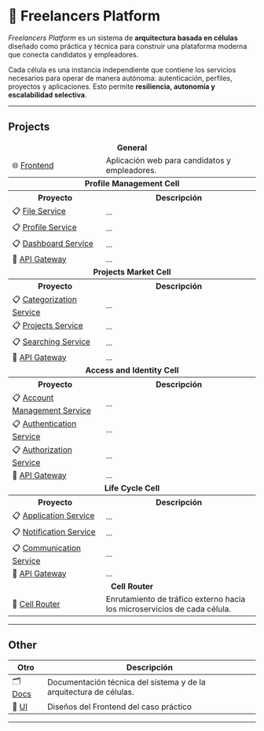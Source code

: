 # 💼 Freelancers Platform

_Freelancers Platform_ es un sistema de **arquitectura basada en células** diseñado como práctica y técnica para construir una plataforma moderna que conecta candidatos y empleadores.  

Cada célula es una instancia independiente que contiene los servicios necesarios para operar de manera autónoma: autenticación, perfiles, proyectos y aplicaciones. Esto permite **resiliencia, autonomía y escalabilidad selectiva**.  

---

## Projects

<table>
  <thead>
    <tr>
      <td colspan="2" align="center"><b>General</b></td>
    </tr>
    <tr>
      <td>🌐 <a href="https://github.com/Team-DAS/Frontend">Frontend</a></td>
      <td>Aplicación web para candidatos y empleadores.</td>
    </tr>
  </thead>
  <tbody>
    <tr>
      <td colspan="2" align="center"><b>Profile Management Cell</b></td>
    </tr>
    <tr>
      <th>Proyecto</th>
      <th>Descripción</th>
    </tr>
    <tr>
      <td>📋 <a href="#">File Service</a></td>
      <td>...</td>
    </tr>
    <tr>
      <td>📋 <a href="#">Profile Service</a></td>
      <td>...</td>
    </tr>
    <tr>
      <td>📋 <a href="#">Dashboard Service</a></td>
      <td>...</td>
    </tr>
    <tr>
      <td>🧰 <a href="#">API Gateway</a></td>
      <td>...</td>
    </tr>
    <tr>
      <td colspan="2" align="center"><b>Projects Market Cell</b></td>
    </tr>
    <tr>
      <th>Proyecto</th>
      <th>Descripción</th>
    </tr>
    <tr>
      <td>📋 <a href="#">Categorization Service</a></td>
      <td>...</td>
    </tr>
    <tr>
      <td>📋 <a href="#">Projects Service</a></td>
      <td>...</td>
    </tr>
    <tr>
      <td>📋 <a href="#">Searching Service</a></td>
      <td>...</td>
    </tr>
    <tr>
      <td>🧰 <a href="#">API Gateway</a></td>
      <td>...</td>
    </tr>
    <tr>
      <td colspan="2" align="center"><b>Access and Identity Cell</b></td>
    </tr>
    <tr>
      <th>Proyecto</th>
      <th>Descripción</th>
    </tr>
    <tr>
      <td>📋 <a href="https://github.com/Team-DAS/account-service">Account Management Service</a></td>
      <td>...</td>
    </tr>
    <tr>
      <td>📋 <a href="https://github.com/Team-DAS/Authz-service">Authentication Service</a></td>
      <td>...</td>
    </tr>
    <tr>
      <td>📋 <a href="https://github.com/Team-DAS/Authz-service">Authorization Service</a></td>
      <td>...</td>
    </tr>
    <tr>
      <td>🧰 <a href="https://github.com/Team-DAS/Authz-service">API Gateway</a></td>
      <td>...</td>
    </tr>
    <tr>
      <td colspan="2" align="center"><b>Life Cycle Cell</b></td>
    </tr>
    <tr>
      <th>Proyecto</th>
      <th>Descripción</th>
    </tr>
    <tr>
      <td>📋 <a href="#">Application Service</a></td>
      <td>...</td>
    </tr>
    <tr>
      <td>📋 <a href="#">Notification Service</a></td>
      <td>...</td>
    </tr>
    <tr>
      <td>📋 <a href="#">Communication Service</a></td>
      <td>...</td>
    </tr>
    <tr>
      <td>🧰 <a href="#">API Gateway</a></td>
      <td>...</td>
    </tr>
    <tr>
      <td colspan="2" align="center"><b>Cell Router</b></td>
    </tr>
    <tr>
      <td>🧰 <a href="#">Cell Router</a></td>
      <td>Enrutamiento de tráfico externo hacia los microservicios de cada célula.</td>
    </tr>
  </tbody>
</table>

---

## Other

| Otro | Descripción |
|------|-------------|
| 🗂️ [Docs](https://github.com/Team-DAS/C4-Architecture) | Documentación técnica del sistema y de la arquitectura de células. |
| 💎 [UI](https://www.figma.com/design/6m3CSKDoyHiY4cnmpgWg0m/UdeAJobs?node-id=4102-115205&t=GRYSz1yYmvUbi31t-1) | Diseños del Frontend del caso práctico |

---





